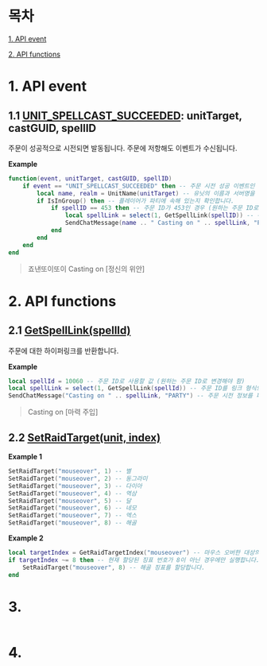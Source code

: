 목차
===
[1. API event](#1-API-event)

[2. API functions](#2-api-functions)



# 1. API event

## 1.1 [UNIT_SPELLCAST_SUCCEEDED](https://wowpedia.fandom.com/wiki/UNIT_SPELLCAST_SUCCEEDED): unitTarget, castGUID, spellID

주문이 성공적으로 시전되면 발동됩니다. 주문에 저항해도 이벤트가 수신됩니다.

**Example**
```lua
function(event, unitTarget, castGUID, spellID)
    if event == "UNIT_SPELLCAST_SUCCEEDED" then -- 주문 시전 성공 이벤트인 경우
        local name, realm = UnitName(unitTarget) -- 유닛의 이름과 서버명을 가져옵니다.
        if IsInGroup() then -- 플레이어가 파티에 속해 있는지 확인합니다.
            if spellID == 453 then -- 주문 ID가 453인 경우 (원하는 주문 ID로 변경해야 함)
                local spellLink = select(1, GetSpellLink(spellID)) -- 주문 ID를 링크 형식으로 가져옵니다.
                SendChatMessage(name .. " Casting on " .. spellLink, "PARTY") -- 주문 시전 정보를 파티 채팅으로 전송합니다.
            end
        end
    end
end
```
> 죠낸또이또이 Casting on [정신의 위안]

# 2. API functions

## 2.1 [GetSpellLink(spellId)](https://wowpedia.fandom.com/wiki/API_GetSpellLink)

주문에 대한 하이퍼링크를 반환합니다.

**Example**
```lua
local spellId = 10060 -- 주문 ID로 사용할 값 (원하는 주문 ID로 변경해야 함)
local spellLink = select(1, GetSpellLink(spellId)) -- 주문 ID를 링크 형식으로 가져옵니다.
SendChatMessage("Casting on " .. spellLink, "PARTY") -- 주문 시전 정보를 파티 채팅으로 전송합니다.

```
> Casting on [마력 주입]

## 2.2 [SetRaidTarget(unit, index)](https://wowpedia.fandom.com/wiki/API_SetRaidTarget)


**Example 1**
```lua
SetRaidTarget("mouseover", 1) -- 별
SetRaidTarget("mouseover", 2) -- 동그라미
SetRaidTarget("mouseover", 3) -- 다이아
SetRaidTarget("mouseover", 4) -- 역삼
SetRaidTarget("mouseover", 5) -- 달
SetRaidTarget("mouseover", 6) -- 네모
SetRaidTarget("mouseover", 7) -- 엑스
SetRaidTarget("mouseover", 8) -- 해골
```
**Example 2**
```lua
local targetIndex = GetRaidTargetIndex("mouseover") -- 마우스 오버한 대상의 징표 번호를 가져옵니다.
if targetIndex ~= 8 then -- 현재 할당된 징표 번호가 8이 아닌 경우에만 실행합니다.
    SetRaidTarget("mouseover", 8) -- 해골 징표를 할당합니다.
end
```

# 3. 
```
```
# 4.
```
```
